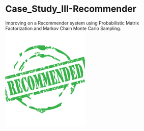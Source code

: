 # Case_Study_III-Recommender

<p align="left">
   Improving on a Recommender system using Probabilistic Matrix Factorization and Markov Chain Monte Carlo Sampling.
  <img src="images/rec.jpg"/> 
</p>

